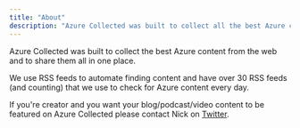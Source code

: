 ```yaml
---
title: "About"
description: "Azure Collected was built to collect all the best Azure content from the web and share them all in one place. "
---
```


<div class="text-justify px-4">
<p class="pb-4">Azure Collected was built to collect the best Azure content from the web and to share them all in one place.</p> 

<p class="pb-4">We use RSS feeds to automate finding content and have over 30 RSS feeds (and counting) that we use to check for Azure content every day.</p>

<p>If you're creator and you want your blog/podcast/video content to be featured on Azure Collected please contact Nick on <a href="https://twitter.com/NRKirby" class="font-medium text-lg text-gray-700 hover:underline" target="_blank" noopener noreferrer>Twitter</a>.</p>
</div>

